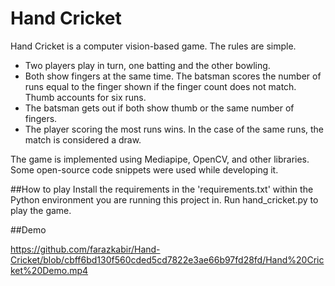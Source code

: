 # Hand Cricket
Hand Cricket is a computer vision-based game. The rules are simple. 
- Two players play in turn, one batting and the other bowling.
- Both show fingers at the same time. The batsman scores the number of runs equal to the finger shown if the finger count does not match. Thumb accounts for six runs.
- The batsman gets out if both show thumb or the same number of fingers.
- The player scoring the most runs wins. In the case of the same runs, the match is considered a draw.

The game is implemented using Mediapipe, OpenCV, and other libraries. Some open-source code snippets were used while developing it.

##How to play
Install the requirements in the 'requirements.txt' within the Python environment you are running this project in.
Run hand_cricket.py to play the game.

##Demo

https://github.com/farazkabir/Hand-Cricket/blob/cbff6bd130f560cded5cd7822e3ae66b97fd28fd/Hand%20Cricket%20Demo.mp4


